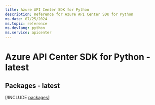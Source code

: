 ```yaml
---
title: Azure API Center SDK for Python
description: Reference for Azure API Center SDK for Python
ms.date: 07/25/2024
ms.topic: reference
ms.devlang: python
ms.service: apicenter
---
```

# Azure API Center SDK for Python - latest
## Packages - latest
[!INCLUDE [packages](api-center-index.md)]